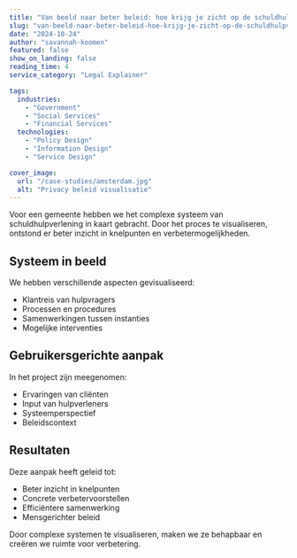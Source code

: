 ```yaml
---
title: "Van beeld naar beter beleid: hoe krijg je zicht op de schuldhulpverlening?"
slug: "van-beeld-naar-beter-beleid-hoe-krijg-je-zicht-op-de-schuldhulpverlening"
date: "2024-10-24"
author: "savannah-koomen"
featured: false
show_on_landing: false
reading_time: 4
service_category: "Legal Explainer"

tags:
  industries:
    - "Government"
    - "Social Services"
    - "Financial Services"
  technologies:
    - "Policy Design"
    - "Information Design"
    - "Service Design"

cover_image:
  url: "/case-studies/amsterdam.jpg"
  alt: "Privacy beleid visualisatie"
---
```


Voor een gemeente hebben we het complexe systeem van schuldhulpverlening in kaart gebracht. Door het proces te visualiseren, ontstond er beter inzicht in knelpunten en verbetermogelijkheden.

## Systeem in beeld

We hebben verschillende aspecten gevisualiseerd:

- Klantreis van hulpvragers
- Processen en procedures
- Samenwerkingen tussen instanties
- Mogelijke interventies

## Gebruikersgerichte aanpak

In het project zijn meegenomen:

- Ervaringen van cliënten
- Input van hulpverleners
- Systeemperspectief
- Beleidscontext

## Resultaten

Deze aanpak heeft geleid tot:

- Beter inzicht in knelpunten
- Concrete verbetervoorstellen
- Efficiëntere samenwerking
- Mensgerichter beleid

Door complexe systemen te visualiseren, maken we ze behapbaar en creëren we ruimte voor verbetering.
